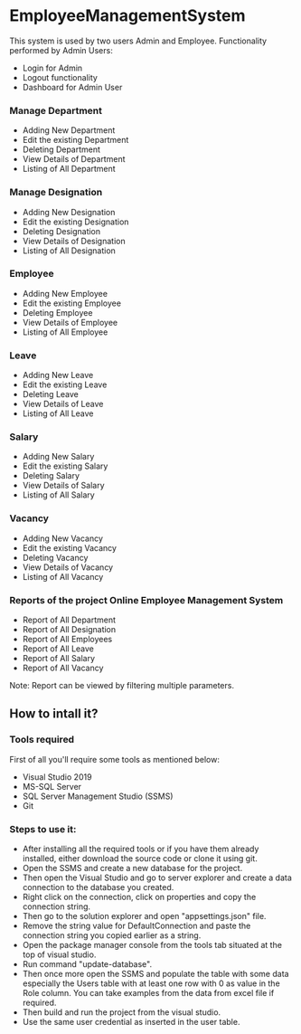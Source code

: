 # EmployeeManagementSystem

This system is used by two users Admin and Employee.
Functionality performed by Admin Users:
* Login for Admin
* Logout functionality
* Dashboard for Admin User

### Manage Department
*	Adding  New Department
*	Edit the existing  Department
*	Deleting Department
*	View Details of Department
*	Listing of All Department

### Manage Designation
*	Adding  New Designation
*	Edit the existing  Designation
*	Deleting Designation
*	View Details of Designation
*	Listing of All Designation

### Employee
*	Adding  New Employee
*	Edit the existing  Employee
*	Deleting Employee
*	View Details of Employee
*	Listing of All Employee

### Leave
*	Adding  New Leave
*	Edit the existing  Leave
*	Deleting Leave
*	View Details of Leave
*	Listing of All Leave

### Salary
*	Adding  New Salary
*	Edit the existing  Salary
*	Deleting Salary
*	View Details of Salary
*	Listing of All Salary

### Vacancy
*	Adding  New Vacancy
*	Edit the existing  Vacancy
*	Deleting Vacancy
*	View Details of Vacancy
*	Listing of All Vacancy

### Reports of the project Online Employee Management System
* Report of All Department
* Report of All Designation
* Report of All Employees 
* Report of All Leave
* Report of All Salary
* Report of All Vacancy

Note: Report can be viewed by filtering multiple parameters.


## How to intall it?

### Tools required
First of all you'll require some tools as mentioned below:
* Visual Studio 2019
* MS-SQL Server
* SQL Server Management Studio (SSMS)
* Git

### Steps to use it:
* After installing all the required tools or if you have them already installed, either download the source code or clone it using git.
* Open the SSMS and create a new database for the project.
* Then open the Visual Studio and go to server explorer and create a data connection to the database you created.
* Right click on the connection, click on properties and copy the connection string.
* Then go to the solution explorer and open "appsettings.json" file.
* Remove the string value for DefaultConnection and paste the connection string you copied earlier as a string.
* Open the package manager console from the tools tab situated at the top of visual studio.
* Run command "update-database".
* Then once more open the SSMS and populate the table with some data especially the Users table with at least one row with 0 as value in the Role column. You can take examples from the data from excel file if required. 
* Then build and run the project from the visual studio.
* Use the same user credential as inserted in the user table.

